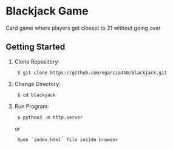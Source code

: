 # Blackjack Game
Card game where players get closest to 21 without going over

## Getting Started

1. Clone Repository:

        $ git clone https://github.com/egarcia410/blackjack.git

2. Change Directory:

        $ cd blackjack

3. Run Program:

        $ python3 -m http.server

    or 

        Open `index.html` file inside browser